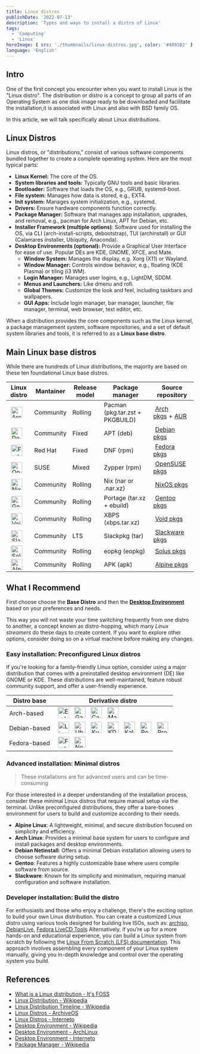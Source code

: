 ```yaml
---
title: Linux distros
publishDate: '2022-07-13'
description: 'Types and ways to install a distro of Linux'
tags:
  - 'Computing'
  - 'Linux'
heroImage: { src: './thumbnails/linux-distros.jpg', color: '#4891B2' }
language: 'English'
---
```


<!-- styles to the table -->
<style>
  /* a { text-decoration: none; } */
  /* a img { border: none; } */
  table a { margin: 5px; }
  table img { display: inline-block; width: 30px; height: auto; }
</style>

## Intro

One of the first concept you encounter when you want to install Linux is the "Linux distro". The distribution or distro is a concept to group all parts of an Operating System as one disk image ready to be downloaded and facilitate the installation,it is associated with Linux and also with BSD family OS.

In this article, we will talk specifically about Linux distributions.

## Linux Distros

Linux distros, or "distributions," consist of various software components bundled together to create a complete operating system. Here are the most typical parts:

- **Linux Kernel:** The core of the OS.
- **System libraries and tools:** Typically GNU tools and basic libraries.
- **Bootloader:** Software that loads the OS, e.g., GRUB, systemd-boot.
- **File system:** Manages how data is stored, e.g., EXT4.
- **Init system:** Manages system initialization, e.g., systemd.
- **Drivers:** Ensure hardware components function correctly.
- **Package Manager:** Software that manages app installation, upgrades, and removal, e.g., pacman for Arch Linux, APT for Debian, etc.
- **Installer Framework (multiple options)**: Software used for installing the OS, via CLI (arch-install-scripts, debootstrap), TUI (archinstall) or GUI (Calamares installer, Ubiquity, Anaconda).
- **Desktop Environments (optional):** Provide a Graphical User Interface for ease of use. Popular DEs are KDE, GNOME, XFCE, and Mate.
    - **Window System:** Manages the display, e.g. Xorg (X11) or Wayland.
    - **Window Manager:** Controls window behavior, e.g., floating (KDE Plasma) or tiling (i3 WM).
    - **Login Manager:** Manages user logins, e.g., LightDM, SDDM.
    - **Menus and Launchers:** Like dmenu and rofi.
    - **Global Themes:** Customize the look and feel, including taskbars and wallpapers.
    - **GUI Apps:** Include login manager, bar manager, launcher, file manager, terminal, web browser, text editor, etc.

When a distribution provides the core components such as the Linux kernel, a package management system, software repositories, and a set of default system libraries and tools, it is referred to as a **Linux base distro**.

## Main Linux base distros

While there are hundreds of Linux distributions, the majority are based on these ten foundational Linux base distros.

| Linux distro                                                                | Mantainer | Release model | Package manager                 | Source repository                                                             |
| --------------------------------------------------------------------------- | --------- | ------------- | ------------------------------- | ----------------------------------------------------------------------------- |
| [![ArchLinux](/img/linux-distros/base/archlinux.webp)](https://archlinux.org/)  | Community | Rolling       | Pacman (pkg.tar.zst + PKGBUILD) | [Arch pkgs](https://archlinux.org/packages)+[AUR](https://aur.archlinux.org/) |
| [![Debian](/img/linux-distros/base/debian.webp)](https://www.debian.org/)       | Community | Fixed         | APT (deb)                       | [Debian pkgs](https://packages.debian.org/stable/)                            |
| [![Fedora](/img/linux-distros/base/fedora.webp)](https://fedoraproject.org/)    | Red Hat   | Fixed         | DNF (rpm)                       | [Fedora pkgs](https://packages.fedoraproject.org/)                            |
| [![OpenSUSE](/img/linux-distros/base/opensuse.webp)](https://www.opensuse.org/) | SUSE      | Mixed         | Zypper (rpm)                    | [OpenSUSE pkgs](https://software.opensuse.org/)                               |
| [![NixOS](/img/linux-distros/base/nixos.webp)](https://nixos.org/)              | Community | Rolling       | Nix (nar or .nar.xz)            | [NixOS pkgs](https://search.nixos.org/packages)                               |
| [![Gentoo](/img/linux-distros/base/gentoo.webp)](https://www.gentoo.org/)       | Community | Rolling       | Portage (tar.xz + ebuild)       | [Gentoo pkgs](https://packages.gentoo.org/)                                   |
| [![Void](/img/linux-distros/base/void.webp)](https://voidlinux.org/)            | Community | Rolling       | XBPS (xbps.tar.xz)              | [Void pkgs](https://voidlinux.org/packages/)                                  |
| [![Slackware](/img/linux-distros/base/slackware.webp)](https://slackware.org/)  | Community | LTS           | Slackpkg (tar)                  | [Slackware pkgs](https://packages.slackware.com/)                             |
| [![Solus](/img/linux-distros/base/solus.webp)](https://getsol.us/)              | Community | Rolling       | eopkg (eopkg)                   | [Solus pkgs](https://dev.getsol.us/source/)                                   |
| [![Alpine](/img/linux-distros/base/alpine.webp)](https://alpinelinux.org/)      | Community | Rolling       | APK (apk)                       | [Alpine pkgs](https://pkgs.alpinelinux.org/)                                  |

## What I Recommend

First choose choose the **Base Distro** and then the **[Desktop Environment](https://en.wikipedia.org/wiki/Desktop_environment)** based on your preferences and needs.

This way you will not waste your time switching frequently from one distro to another, a concept known as distro-hopping, which many *Linux streamers* do these days to create content. If you want to explore other options, consider doing so on a virtual machine before making any changes.

### Easy installation: Preconfigured Linux distros

If you're looking for a family-friendly Linux option, consider using a major distribution that comes with a preinstalled desktop environment (DE) like GNOME or KDE. These distributions are well-maintained, feature robust community support, and offer a user-friendly experience.

| Distro base  | Derivative distro                                                                                                                                                                                                                                                                                                                                                                                                                                                                                                     |
| ------------ | --------------------------------------------------------------------------------------------------------------------------------------------------------------------------------------------------------------------------------------------------------------------------------------------------------------------------------------------------------------------------------------------------------------------------------------------------------------------------------------------------------------------- |
| Arch-based   | [![EndeavourOS](/img/linux-distros/based/endeavouros.webp)](https://endeavouros.com/) [![Garuda Linux](/img/linux-distros/based/garuda-linux.webp)](https://garudalinux.com/) [![CachyOS](/img/linux-distros/based/cachyos.webp)](https://cachyos.org/) [![Manjaro](/img/linux-distros/based/manjaro.webp)](https://manjaro.org/products/download/x86)                                           |
| Debian-based | [![Linux Mint](/img/linux-distros/based/linux-mint.webp)](https://www.linuxmint.com/) [![Ubuntu](/img/linux-distros/based/ubuntu.webp)](https://ubuntu.com/download) [![Kubuntu](/img/linux-distros/based/kubuntu.webp)](https://kubuntu.org/) [![KDE neon](/img/linux-distros/based/kde-neon.webp)](https://neon.kde.org/) [![Kali Linux](/img/linux-distros/based/kali-linux.webp)](https://www.kali.org/) [![Pop OS](/img/linux-distros/based/pop-os.webp)](https://pop.system76.com/) [![Proxmox](/img/linux-distros/based/proxmox.webp)](https://www.proxmox.com/en/) |
| Fedora-based | [![Fedora Spins](/img/linux-distros/based/fedora-spins.webp)](https://fedoraproject.org/spins/) [![Nobara](/img/linux-distros/based/nobara.webp)](https://nobaraproject.org/download-nobara/)                                                                                                                                                                                                                                                                                                                 |

### Advanced installation: Minimal distros

> These installations are for advanced users and can be time-consuming

For those interested in a deeper understanding of the installation process, consider these minimal Linux distros that require manual setup via the terminal. Unlike preconfigured distributions, they offer a bare-bones environment for users to build and customize according to their needs.

- **Alpine Linux**: A lightweight, minimal, and secure distribution focused on simplicity and efficiency.
- **Arch Linux**: Provides a minimal base system for users to configure and install packages and desktop environments.
- **Debian Netinstall**: Offers a minimal Debian installation allowing users to choose software during setup.
- **Gentoo**: Features a highly customizable base where users compile software from source.
- **Slackware**: Known for its simplicity and minimalism, requiring manual configuration and software installation.

### Developer installation: Build the distro

For enthusiasts and those who enjoy a challenge, there's the exciting option to build your own Linux distribution. You can create a customized Linux distro using various tools designed for building live ISOs, such as: [archiso](https://wiki.archlinux.org/title/Archiso), [DebianLive](https://wiki.debian.org/DebianLive), [Fedora LiveCD Tools](https://github.com/livecd-tools/livecd-tools)
Alternatively, if you’re up for a more hands-on and educational experience, you can build a Linux system from scratch by following the [Linux From Scratch (LFS) documentation](https://www.linuxfromscratch.org/lfs/). This approach involves assembling every component of your Linux system manually, giving you in-depth knowledge and control over the operating system you build.

<!--
- **🐧🦑 Penguin-Calamares Mode:** Install a preconfigured distro (custom **Penguin** kernel + DE + Calamares installer).
- **🐙 Octopus Mode:** Automate the installation like an **Octopus** using bash scripting.
- **🐍 Python Mode (only with Arch):** Use a **Python** script, like `archinstall`, to interact with the shell and select packages to install from a formulary.
- 🐢 **Turtle Mode:** Build from scratch on the *shell* like a **tortoise** moving slowly but surely, enter directly to the text terminal of the OS and install manually typing commands.
-->

## References

- [What is a Linux distribution - It's FOSS](https://itsfoss.com/what-is-linux-distribution/)
- [Linux Distribution - Wikipedia](https://en.wikipedia.org/wiki/Linux_distribution)
- [Linux Distribution Timeline - Wikipedia](https://upload.wikimedia.org/wikipedia/commons/b/b5/Linux_Distribution_Timeline_21_10_2021.svg)
- [Linux Distros - ArchiveOS](https://archiveos.org/linux/)
- [Linux Distros - Interneto](https://raindrop.io/Interneto/img/linux-distros-19045213)
- [Desktop Environment - Wikipedia](https://en.wikipedia.org/wiki/Desktop_environment)
- [Desktop Environment - ArchLinux](https://wiki.archlinux.org/title/Desktop_environment)
- [Desktop Environment - Interneto](https://raindrop.io/Interneto/de-21145177)
- [Package Manager - Wikipedia](https://en.wikipedia.org/wiki/Package_manager)
